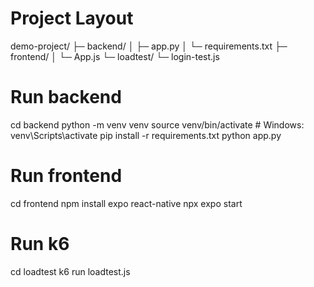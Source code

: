 # Project Layout

demo-project/
├─ backend/
│  ├─ app.py
│  └─ requirements.txt
├─ frontend/
│  └─ App.js
└─ loadtest/
   └─ login-test.js

# Run backend

cd backend
python -m venv venv
source venv/bin/activate   # Windows: venv\Scripts\activate
pip install -r requirements.txt
python app.py

# Run frontend

cd frontend
npm install expo react-native
npx expo start

# Run k6

cd loadtest
k6 run loadtest.js

